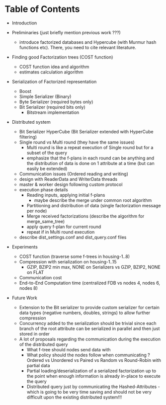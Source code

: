 
# Table of Contents

* Introduction

* Preliminaries (just briefly mention previous work ???)
    - introduce factorized databases and Hypercube (with Murmur hash functions etc). There, you need to cite relevant literature.

* Finding good Factorization trees (COST function)
    - COST function idea and algorithm
    - estimates calculation algorithm

* Serialization of Factorized representation
    - Boost
    - Simple Serializer (Binary)
    - Byte Serializer (required bytes only)
    - Bit Serializer (required bits only)
        * Bitstream implementation

* Distributed system
    - Bit Serializer HyperCube (Bit Serializer extended with HyperCube filtering)
    - Single round vs Multi round (they have the same issues)
        * Multi round is like a repeat execution of Single round but for a subset of the query
        * emphasize that the f-plans in each round can be anything and the distribution of data is done on 1 attribute at a time (but can easily be extended)
    - Communication issues (Ordered reading and writing)
    - design with ReaderData and WriterData threads
    - master & worker design following custom protocol
    - execution phase details
        * Reading inputs, applying initial f-plans
            - maybe describe the merge under common root algorithm
        * Partitioning and distribution of data (single factorization message per node)
        * Merge received factorizations (describe the algorithm for merge_same_tree)
        * apply query f-plan for current round
        * repeat if in Multi round execution
    - describe dist\_settings.conf and dist\_query.conf files

* Experiments
    - COST function (traverse some f-trees in housing-1..8)
    - Compression with serialization on housing-1..15
        * GZIP, BZIP2 min max, NONE on Serializers vs GZIP, BZIP2, NONE on FLAT 
    - Communication cost 
    - End-to-End Computation time (centralized FDB vs nodes 4, nodes 6, nodes 8)

* Future Work
    - Extension to the Bit serializer to provide custom serializer for certain data types (negative numbers, doubles, strings) to allow further compression
    - Concurrency added to the serialization should be trivial since each branch of the root attribute can be serialized in parallel and then just stored in order
    - A lot of proposals regarding the communication during the execution of the distributed query
        * What f-tree should nodes send data with
        * What policy should the nodes follow when communicating ? Ordered vs Unordered vs Paired vs Random vs Round-Robin with partial data
        * Partial loading/deserialization of a serialized factorization up to the point when enough information is already in-place to execute the query
        * Distributed query just by communicating the Hashed-Attributes - which is going to be very time saving and should not be very difficult upon the existing distributed system!!!
